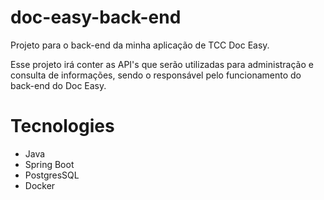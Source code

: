 # doc-easy-back-end

Projeto para o back-end da minha aplicação de TCC Doc Easy.

Esse projeto irá conter as API's que serão utilizadas para administração e consulta de informações, sendo o responsável pelo funcionamento do back-end do Doc Easy.

# Tecnologies

- Java
- Spring Boot
- PostgresSQL
- Docker